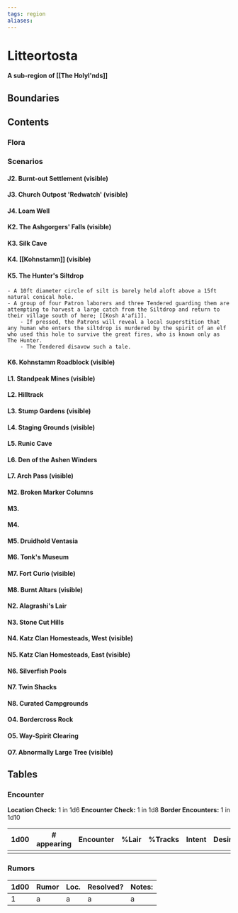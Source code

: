 ```yaml
---
tags: region
aliases:
---
```

# Litteortosta
#### A sub-region of [[The Holyl'nds]]
## Boundaries
## Contents
### Flora
### Scenarios
#### J2. Burnt-out Settlement (visible)
#### J3. Church Outpost 'Redwatch' (visible)
#### J4. Loam Well
#### K2. The Ashgorgers' Falls (visible)
#### K3. Silk Cave
#### K4. [[Kohnstamm]] (visible)
#### K5. The Hunter's Siltdrop
	- A 10ft diameter circle of silt is barely held aloft above a 15ft natural conical hole.
	- A group of four Patron laborers and three Tendered guarding them are attempting to harvest a large catch from the Siltdrop and return to their village south of here; [[Kosh A'afi]].
		- If pressed, the Patrons will reveal a local superstition that any human who enters the siltdrop is murdered by the spirit of an elf who used this hole to survive the great fires, who is known only as The Hunter.
		- The Tendered disavow such a tale.
#### K6. Kohnstamm Roadblock (visible)
#### L1. Standpeak Mines (visible)
#### L2. Hilltrack
#### L3. Stump Gardens (visible)
#### L4. Staging Grounds (visible)
#### L5. Runic Cave
#### L6. Den of the Ashen Winders
#### L7. Arch Pass (visible)
#### M2. Broken Marker Columns
#### M3. 
#### M4.
#### M5. Druidhold Ventasia
#### M6. Tonk's Museum
#### M7. Fort Curio (visible)
#### M8. Burnt Altars (visible)
#### N2. Alagrashi's Lair
#### N3. Stone Cut Hills
#### N4. Katz Clan Homesteads, West (visible)
#### N5. Katz Clan Homesteads, East (visible)
#### N6. Silverfish Pools
#### N7. Twin Shacks
#### N8. Curated Campgrounds
#### O4. Bordercross Rock
#### O5. Way-Spirit Clearing
#### O7. Abnormally Large Tree (visible)

## Tables
### Encounter
**Location Check:** 1 in 1d6
**Encounter Check:** 1 in 1d8
**Border Encounters:** 1 in 1d10


| 1d00 | # appearing | Encounter | %Lair | %Tracks | Intent | Desire |
| ---- | ----------- | --------- | ----- | ------- | ------ | ------ |
|      |             |           |       |         |        |        |

### Rumors
| 1d00 | Rumor | Loc. | Resolved? | Notes: |
|------|-------|------|-----------|--------|
| 1    | a     | a    | a         | a      |